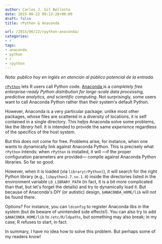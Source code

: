 ```yaml
---
author: Carlos J. Gil Bellosta
date: 2015-06-22 08:13:28+00:00
draft: false
title: rPython & Anaconda

url: /2015/06/22/rpython-anaconda/
categories:
- r
tags:
- anaconda
- python
- r
- rpython
---
```


_Nota: publico hoy en inglés en atención al público potencial de la entrada._

[`rPython`](http://cran.r-project.org/web/packages/rPython/index.html) lets R users call Python code. [Anaconda ](https://store.continuum.io/cshop/anaconda/) is a _completely free enterprise-ready Python distribution for large-scale data processing, predictive analytics, and scientific computing_. Not surprisingly, some users want to call Anaconda Python rather than their system's default Python.

However, Anaconda is a very particular package: unlike most other packages, whose files are scattered in a diversity of locations, it is self contained in a single directory. This helps Anaconda solve some problems, like the _library hell_. It is intended to provide the same _experience_ regardless of the specifics of the host system.

But this does not come for free. Problems arise, for instance, when one wants to dynamically link against Anaconda Python. This is precisely what `rPython` intends: when `rPython` is installed, it will —if the proper configuration parameters are provided— compile against Anaconda Python libraries. So far so good.

However, when it is loaded (via `library(rPython)`), it will search for the right Python library (e.g., `libpython2.7.so.1.0`) inside the directories listed in the environment variable `LD_LIBRARY_PATH` (in fact, it is a bit more complicated than that, but let's forget the details) and try to dynamically load it. But because of Anaconda's DIY (or autistic) design, `$ANACONDA_HOME/lib` will not be found there.

Options? For instance, you can `ldconfig` to register Anaconda libs in the system (but do beware of unintended side effects!). You can also try to add `$ANACONDA_HOME/lib` to `/etc/R/ldpaths`, but something may also break; in my case, R refuses to start, in fact.

In summary, I have no idea how to solve this problem. But perhaps some of my readers know!

